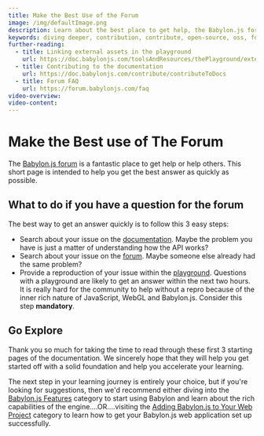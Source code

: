 ```yaml
---
title: Make the Best Use of the Forum
image: /img/defaultImage.png
description: Learn about the best place to get help, the Babylon.js forum.
keywords: diving deeper, contribution, contribute, open-source, oss, forum
further-reading:
  - title: Linking external assets in the playground
    url: https://doc.babylonjs.com/toolsAndResources/thePlayground/externalPGAssets
  - title: Contributing to the documentation
    url: https://doc.babylonjs.com/contribute/contributeToDocs
  - title: Forum FAQ
    url: https://forum.babylonjs.com/faq
video-overview:
video-content:
---
```


# Make the Best use of The Forum

The [Babylon.js forum](https://forum.babylonjs.com) is a fantastic place to get help or help others.
This short page is intended to help you get the best answer as quickly as possible.

## What to do if you have a question for the forum

The best way to get an answer quickly is to follow this 3 easy steps:

- Search about your issue on the [documentation](/search). Maybe the problem you have is just a matter of understanding how the API works?
- Search about your issue on the [forum](https://forum.babylonjs.com/search). Maybe someone else already had the same problem?
- Provide a reproduction of your issue within the [playground](https://playground.babylonjs.com). Questions with a playground are likely to get an answer within the next two hours. It is really hard for the community to help without a repro because of the inner rich nature of JavaScript, WebGL and Babylon.js. Consider this step **mandatory**.

## Go Explore

Thank you so much for taking the time to read through these first 3 starting pages of the documentation. We sincerely hope that they will help you get started off with a solid foundation and help you accelerate your learning.

The next step in your learning journey is entirely your choice, but if you're looking for suggestions, then we'd recommend either diving into the [Babylon.js Features](/features) category to start using Babylon and learn about the rich capabilities of the engine....OR....visiting the [Adding Babylon.js to Your Web Project](/setup) category to learn how to get your Babylon.js web application set up successfully.
